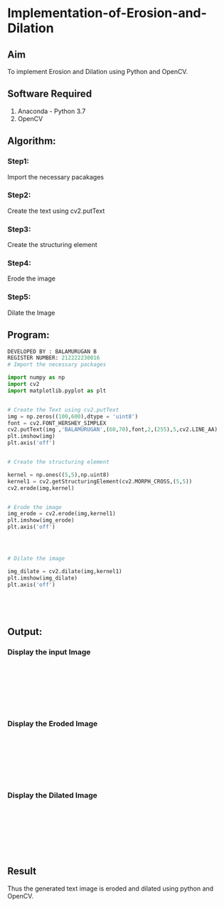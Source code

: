 # Implementation-of-Erosion-and-Dilation
## Aim
To implement Erosion and Dilation using Python and OpenCV.
## Software Required
1. Anaconda - Python 3.7
2. OpenCV
## Algorithm:
### Step1:
Import the necessary pacakages


### Step2:
Create the text using cv2.putText

### Step3:
Create the structuring element

### Step4:
Erode the image

### Step5:
Dilate the Image

 
## Program:

``` Python
DEVELOPED BY : BALAMURUGAN B
REGISTER NUMBER: 212222230016
# Import the necessary packages

import numpy as np
import cv2
import matplotlib.pyplot as plt


# Create the Text using cv2.putText
img = np.zeros((100,600),dtype = 'uint8')
font = cv2.FONT_HERSHEY_SIMPLEX
cv2.putText(img ,'BALAMURUGAN',(60,70),font,2,(255),5,cv2.LINE_AA)
plt.imshow(img)
plt.axis('off')


# Create the structuring element

kernel = np.ones((5,5),np.uint8)
kernel1 = cv2.getStructuringElement(cv2.MORPH_CROSS,(5,5))
cv2.erode(img,kernel)


# Erode the image
img_erode = cv2.erode(img,kernel1)
plt.imshow(img_erode)
plt.axis('off')




# Dilate the image

img_dilate = cv2.dilate(img,kernel1)
plt.imshow(img_dilate)
plt.axis('off')






```
## Output:

### Display the input Image
<br>
<br>
<br>
<br>
<br>
<br>

### Display the Eroded Image
<br>
<br>
<br>
<br>
<br>
<br>

### Display the Dilated Image
<br>
<br>
<br>
<br>
<br>
<br>

## Result
Thus the generated text image is eroded and dilated using python and OpenCV.
